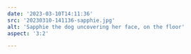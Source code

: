 ```yaml
---
date: '2023-03-10T14:11:36'
src: '20230310-141136-sapphie.jpg'
alt: 'Sapphie the dog uncovering her face, on the floor'
aspect: '3:2'

---
```

